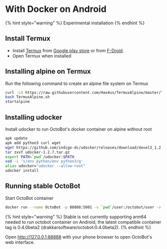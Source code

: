 With Docker on Android
======================

{% hint style="warning" %}
Experimental installation
{% endhint %}

Install Termux
--------------

-   Install [Termux](https://termux.com/) from [Google play
    store](https://play.google.com/store/apps/details?id=com.termux) or
    from [F-Droid](https://f-droid.org/en/packages/com.termux/).
-   Open Termux when installed

Installing alpine on Termux
---------------------------

Run the following command to create an alpine file system on Termux

``` bash
curl -LO https://raw.githubusercontent.com/Hax4us/TermuxAlpine/master/TermuxAlpine.sh
bash TermuxAlpine.sh
startalpine
```

Installing udocker
------------------

Install udocker to run OctoBot's docker container on alpine without
root

``` bash
apk update
apk add python3 curl wget
wget https://github.com/indigo-dc/udocker/releases/download/devel3_1.2.7/udocker-1.2.7.tar.gz
tar zxvf udocker-1.2.7.tar.gz
export PATH=`pwd`/udocker:$PATH
sed -i 's/env python/env python3/g'
alias udocker="udocker --allow-root"
udocker install
```

Running stable OctoBot
----------------------

Start OctoBot container

``` bash
docker run --name OctoBot -p 88888:5001 -v `pwd`/user:/octobot/user -v `pwd`/tentacles:/octobot/tentacles -v `pwd`/logs:/octobot/logs drakkarsoftware/octobot:stable
```

{% hint style="warning" %}
Stable is not currently supporting arm64 needed to run octobot container
on Android, the latest compatible container tag is 0.4.0beta2
(drakkarsoftware/octobot:0.4.0beta2).
{% endhint %}

Open <http://127.0.0.1:88888> with your phone browser to open OctoBot's
web interface.
